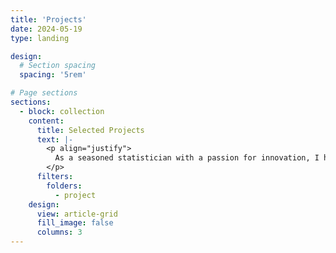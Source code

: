```yaml
---
title: 'Projects'
date: 2024-05-19
type: landing

design:
  # Section spacing
  spacing: '5rem'

# Page sections
sections:
  - block: collection
    content:
      title: Selected Projects
      text: |-
        <p align="justify">
          As a seasoned statistician with a passion for innovation, I have led and contributed to a variety of impactful projects over the years. These projects span across statistical modelling, agriculture, genetics, sports analytics, and more. Below is a selection of some of the key projects that highlight my expertise and commitment to advancing the field of statistics and biostatistics.
        </p>
      filters:
        folders:
          - project
    design:
      view: article-grid
      fill_image: false
      columns: 3
---
```

